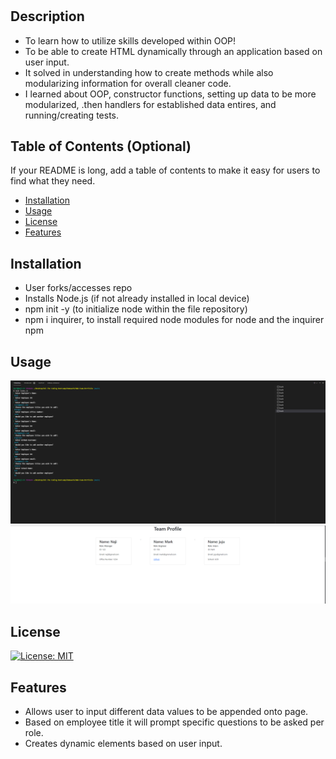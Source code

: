 # <Team-Profile-Generator>

## Description
- To learn how to utilize skills developed within OOP!
- To be able to create HTML dynamically through an application based on user input.
- It solved in understanding how to create methods while also modularizing information for overall cleaner code. 
- I learned about OOP, constructor functions, setting up data to be more modularized, .then handlers for established data entires, and running/creating tests.

## Table of Contents (Optional)
If your README is long, add a table of contents to make it easy for users to find what they need.
- [Installation](#installation)
- [Usage](#usage)
- [License](#license)
- [Features](#features)

## Installation
- User forks/accesses repo
- Installs Node.js (if not already installed in local device)
- npm init -y (to initialize node within the file repository)
- npm i inquirer, to install required node modules for node and the inquirer npm

## Usage 
![screenshot1](./Develop/screenshot1.jpg)
![screenshot2](./Develop/screenshot2.png)

## License
[![License: MIT](https://img.shields.io/badge/License-MIT-yellow.svg)](https://opensource.org/licenses/MIT)

## Features
- Allows user to input different data values to be appended onto page.
- Based on employee title it will prompt specific questions to be asked per role. 
- Creates dynamic elements based on user input. 
